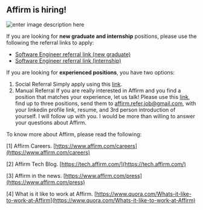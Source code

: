## Affirm is hiring!

![enter image description here](https://cdn-assets.affirm.com/images/black_logo-transparent_bg.png)

If you are looking for **new graduate and internship** positions, please use the following the referral links to apply: 

- [Software Engineer referral link (new graduate)](https://jobs.lever.co/affirm/df87945c-182f-49d6-b323-691ce5c73a53?lever-via=y0mY3vA2RD)
- [Software Engineer referral link (internship)](https://jobs.lever.co/affirm/5340f1d3-cd6d-44ef-a5c6-f9def8609d02?lever-via=y0mY3vA2RD)

If you are looking for **experienced positions**,  you have two options: 

 1. Social Referral
 Simply apply using this [link](https://jobs.lever.co/affirm?lever-via=y0mY3vA2RD). 
 2. Manual Referral
 If you are really interested in Affirm and you find a position that matches your experience, let us talk! Please use this [link](https://jobs.lever.co/affirm?lever-via=y0mY3vA2RD), find up to three positions, send them to affirm.refer.job@gmail.com, with your linkedin profile link, resume, and 3rd person introduction of yourself. I will follow up with you. I would be more than willing to answer your questions about Affirm. 

To know more about Affirm, please read the following: 

[1] Affirm Careers. [https://www.affirm.com/careers](https://www.affirm.com/careers)

[2] Affirm Tech Blog. [https://tech.affirm.com/](https://tech.affirm.com/)

[3] Affirm in the news. [https://www.affirm.com/press](https://www.affirm.com/press)

[4] What is it like to work at Affirm. [https://www.quora.com/Whats-it-like-to-work-at-Affirm](https://www.quora.com/Whats-it-like-to-work-at-Affirm)
